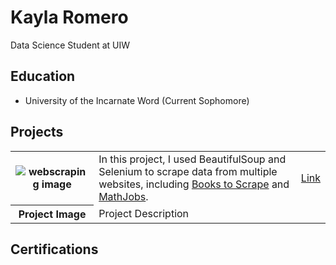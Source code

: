 <h1>Kayla Romero</h1>
<p>Data Science Student at UIW</p>

<h2>Education</h2>
<ul>
  <li>University of the Incarnate Word (Current Sophomore)</li>
</ul>

<h2>Projects</h2>
<table>
  <tr>
    <th><img src="sampleimage.png" alt="webscraping image"></th>
    <td>In this project, I used BeautifulSoup and Selenium to scrape data from multiple websites, including <a href="https://books.toscrape.com/index.html">Books to Scrape</a> and <a href="https://www.mathjobs.org/jobs/list">MathJobs</a>.</td>
    <td><a href="https://github.com/KaylaR876/WebScraping">Link</a></td>
  </tr>
  <tr>
    <th>Project Image</th>
    <td>Project Description</td>
    <td></td>
  </tr>
</table>

<h2>Certifications</h2>
